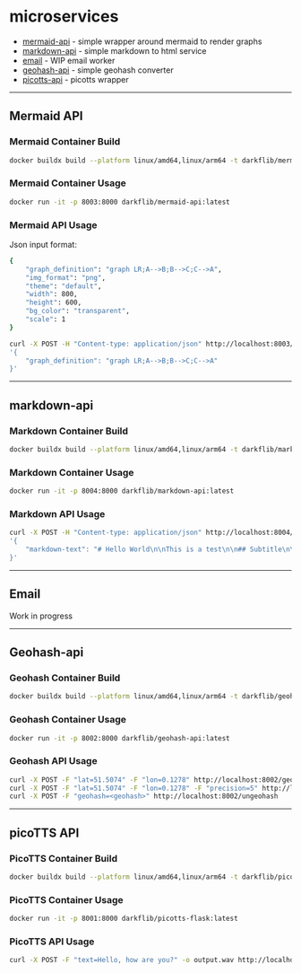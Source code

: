 # microservices

* [mermaid-api](#mermaid-api) - simple wrapper around mermaid to render graphs
* [markdown-api](#markdown-api) - simple markdown to html service
* [email](#email) - WIP email worker
* [geohash-api](#geohash-api) - simple geohash converter
* [picotts-api](#picotts-api) - picotts wrapper

-----

## Mermaid API

### Mermaid Container Build

```bash
docker buildx build --platform linux/amd64,linux/arm64 -t darkflib/mermaid-api:latest --push .
```

### Mermaid Container Usage

```bash
docker run -it -p 8003:8000 darkflib/mermaid-api:latest
```

### Mermaid API Usage

Json input format:
```bash
{
    "graph_definition": "graph LR;A-->B;B-->C;C-->A",
    "img_format": "png",
    "theme": "default",
    "width": 800,
    "height": 600,
    "bg_color": "transparent",
    "scale": 1
}
```

```bash
curl -X POST -H "Content-type: application/json" http://localhost:8003/mermaid -d
'{
    "graph_definition": "graph LR;A-->B;B-->C;C-->A"
}'
```

-----

## markdown-api

### Markdown Container Build

```bash
docker buildx build --platform linux/amd64,linux/arm64 -t darkflib/markdown-api:latest --push .
```

### Markdown Container Usage

```bash
docker run -it -p 8004:8000 darkflib/markdown-api:latest
```

### Markdown API Usage

```bash
curl -X POST -H "Content-type: application/json" http://localhost:8004/markdown -d
'{
    "markdown-text": "# Hello World\n\nThis is a test\n\n## Subtitle\n\nThis is a test\n\n### Subsubtitle\n\nThis is a test\n\n#### Subsubsubtitle\n\nThis is a test\n\n##### Subsubsubsubtitle\n\nThis is a test\n\n###### Subsubsubsubsubtitle\n\nThis is a test\n\n####### Subsubsubsubsubsubtitle\n\nThis is a test\n\n######## Subsubsubsubsubsubsubtitle\n\nThis is a test\n\n######### Subsubsubsubsubsubsubsubtitle\n\nThis is a test\n\n########## Subsubsubsubsubsubsubsubsubtitle\n\nThis is a test\n\n########### Subsubsubsubsubsubsubsubsubsubtitle\n\nThis is a test\n\n############ Subsubsubsubsubsubsubsubsubsubsubtitle\n\nThis is a test\n\n"
}'
```

-----
## Email

Work in progress

-----
## Geohash-api

### Geohash Container Build

```bash
docker buildx build --platform linux/amd64,linux/arm64 -t darkflib/geohash-api:latest --push .
```

### Geohash Container Usage

```bash
docker run -it -p 8002:8000 darkflib/geohash-api:latest
```

### Geohash API Usage
```bash
curl -X POST -F "lat=51.5074" -F "lon=0.1278" http://localhost:8002/geohash
curl -X POST -F "lat=51.5074" -F "lon=0.1278" -F "precision=5" http://localhost:8002/geohash
curl -X POST -F "geohash=<geohash>" http://localhost:8002/ungeohash
```

-----

## picoTTS API

### PicoTTS Container Build

```bash
docker buildx build --platform linux/amd64,linux/arm64 -t darkflib/picotts-flask:latest --push .
```

### PicoTTS Container Usage

```bash
docker run -it -p 8001:8000 darkflib/picotts-flask:latest
```

### PicoTTS API Usage
```bash
curl -X POST -F "text=Hello, how are you?" -o output.wav http://localhost:8001/synthesize
```
